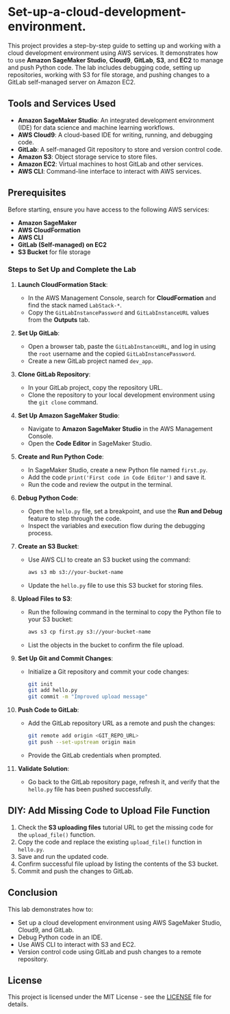 # Set-up-a-cloud-development-environment.

This project provides a step-by-step guide to setting up and working with a cloud development environment using AWS services. It demonstrates how to use **Amazon SageMaker Studio**, **Cloud9**, **GitLab**, **S3**, and **EC2** to manage and push Python code. The lab includes debugging code, setting up repositories, working with S3 for file storage, and pushing changes to a GitLab self-managed server on Amazon EC2.

## Tools and Services Used

- **Amazon SageMaker Studio**: An integrated development environment (IDE) for data science and machine learning workflows.
- **AWS Cloud9**: A cloud-based IDE for writing, running, and debugging code.
- **GitLab**: A self-managed Git repository to store and version control code.
- **Amazon S3**: Object storage service to store files.
- **Amazon EC2**: Virtual machines to host GitLab and other services.
- **AWS CLI**: Command-line interface to interact with AWS services.

## Prerequisites

Before starting, ensure you have access to the following AWS services:
- **Amazon SageMaker**
- **AWS CloudFormation**
- **AWS CLI**
- **GitLab (Self-managed) on EC2**
- **S3 Bucket** for file storage

### Steps to Set Up and Complete the Lab

1. **Launch CloudFormation Stack**:
   - In the AWS Management Console, search for **CloudFormation** and find the stack named `LabStack-*`.
   - Copy the `GitLabInstancePassword` and `GitLabInstanceURL` values from the **Outputs** tab.

2. **Set Up GitLab**:
   - Open a browser tab, paste the `GitLabInstanceURL`, and log in using the `root` username and the copied `GitLabInstancePassword`.
   - Create a new GitLab project named `dev_app`.

3. **Clone GitLab Repository**:
   - In your GitLab project, copy the repository URL.
   - Clone the repository to your local development environment using the `git clone` command.

4. **Set Up Amazon SageMaker Studio**:
   - Navigate to **Amazon SageMaker Studio** in the AWS Management Console.
   - Open the **Code Editor** in SageMaker Studio.

5. **Create and Run Python Code**:
   - In SageMaker Studio, create a new Python file named `first.py`.
   - Add the code `print('First code in Code Editor')` and save it.
   - Run the code and review the output in the terminal.

6. **Debug Python Code**:
   - Open the `hello.py` file, set a breakpoint, and use the **Run and Debug** feature to step through the code.
   - Inspect the variables and execution flow during the debugging process.

7. **Create an S3 Bucket**:
   - Use AWS CLI to create an S3 bucket using the command:
     ```bash
     aws s3 mb s3://your-bucket-name
     ```
   - Update the `hello.py` file to use this S3 bucket for storing files.

8. **Upload Files to S3**:
   - Run the following command in the terminal to copy the Python file to your S3 bucket:
     ```bash
     aws s3 cp first.py s3://your-bucket-name
     ```
   - List the objects in the bucket to confirm the file upload.

9. **Set Up Git and Commit Changes**:
   - Initialize a Git repository and commit your code changes:
     ```bash
     git init
     git add hello.py
     git commit -m "Improved upload message"
     ```

10. **Push Code to GitLab**:
    - Add the GitLab repository URL as a remote and push the changes:
      ```bash
      git remote add origin <GIT_REPO_URL>
      git push --set-upstream origin main
      ```
    - Provide the GitLab credentials when prompted.

11. **Validate Solution**:
    - Go back to the GitLab repository page, refresh it, and verify that the `hello.py` file has been pushed successfully.

## DIY: Add Missing Code to Upload File Function

1. Check the **S3 uploading files** tutorial URL to get the missing code for the `upload_file()` function.
2. Copy the code and replace the existing `upload_file()` function in `hello.py`.
3. Save and run the updated code.
4. Confirm successful file upload by listing the contents of the S3 bucket.
5. Commit and push the changes to GitLab.

## Conclusion

This lab demonstrates how to:
- Set up a cloud development environment using AWS SageMaker Studio, Cloud9, and GitLab.
- Debug Python code in an IDE.
- Use AWS CLI to interact with S3 and EC2.
- Version control code using GitLab and push changes to a remote repository.

## License

This project is licensed under the MIT License - see the [LICENSE](LICENSE) file for details.
